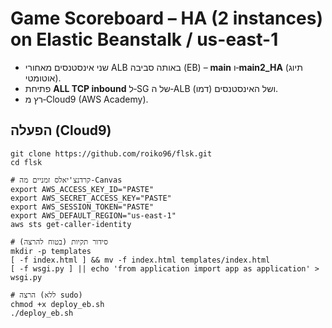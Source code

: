 # Game Scoreboard – HA (2 instances) on Elastic Beanstalk / us-east-1

- שני אינסטנסים מאחורי ALB באותה סביבה (EB) – **main** ו‑**main2_HA** (תיוג אוטומטי).
- פתיחת **ALL TCP inbound** ל‑SG של ה‑ALB ושל האינסטנסים (דמו).
- רץ מ‑Cloud9 (AWS Academy).

## הפעלה (Cloud9)
```
git clone https://github.com/roiko96/flsk.git
cd flsk

# קרדנצ'יאלס זמניים מה-Canvas
export AWS_ACCESS_KEY_ID="PASTE"
export AWS_SECRET_ACCESS_KEY="PASTE"
export AWS_SESSION_TOKEN="PASTE"
export AWS_DEFAULT_REGION="us-east-1"
aws sts get-caller-identity

# סידור תקיות (בטוח להרצה)
mkdir -p templates
[ -f index.html ] && mv -f index.html templates/index.html
[ -f wsgi.py ] || echo 'from application import app as application' > wsgi.py

# הרצה (ללא sudo)
chmod +x deploy_eb.sh
./deploy_eb.sh
